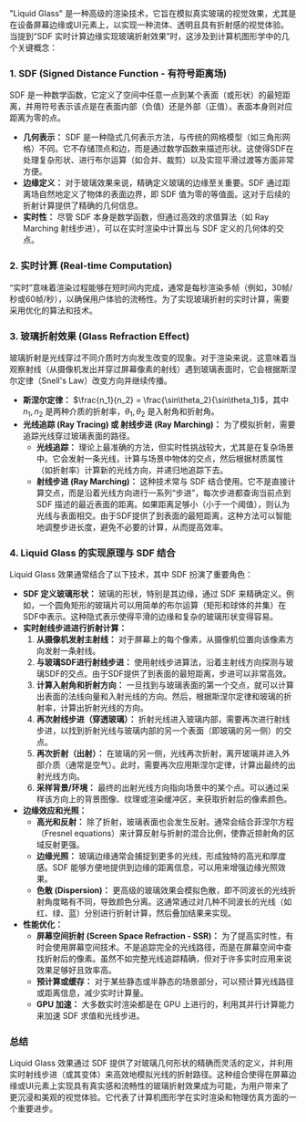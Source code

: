 "Liquid Glass" 是一种高级的渲染技术，它旨在模拟真实玻璃的视觉效果，尤其是在设备屏幕边缘或UI元素上，以实现一种流体、透明且具有折射感的视觉体验。当提到“SDF 实时计算边缘实现玻璃折射效果”时，这涉及到计算机图形学中的几个关键概念：

### 1. SDF (Signed Distance Function - 有符号距离场)

SDF 是一种数学函数，它定义了空间中任意一点到某个表面（或形状）的最短距离，并用符号表示该点是在表面内部（负值）还是外部（正值）。表面本身则对应距离为零的点。

* **几何表示：** SDF 是一种隐式几何表示方法，与传统的网格模型（如三角形网格）不同。它不存储顶点和边，而是通过数学函数来描述形状。这使得SDF在处理复杂形状、进行布尔运算（如合并、裁剪）以及实现平滑过渡等方面非常方便。
* **边缘定义：** 对于玻璃效果来说，精确定义玻璃的边缘至关重要。SDF 通过距离场自然地定义了物体的表面边界，即 SDF 值为零的等值面。这对于后续的折射计算提供了精确的几何信息。
* **实时性：** 尽管 SDF 本身是数学函数，但通过高效的求值算法（如 Ray Marching 射线步进），可以在实时渲染中计算出与 SDF 定义的几何体的交点。

### 2. 实时计算 (Real-time Computation)

“实时”意味着渲染过程能够在短时间内完成，通常是每秒渲染多帧（例如，30帧/秒或60帧/秒），以确保用户体验的流畅性。为了实现玻璃折射的实时计算，需要采用优化的算法和技术。

### 3. 玻璃折射效果 (Glass Refraction Effect)

玻璃折射是光线穿过不同介质时方向发生改变的现象。对于渲染来说，这意味着当观察射线（从摄像机发出并穿过屏幕像素的射线）遇到玻璃表面时，它会根据斯涅尔定律（Snell's Law）改变方向并继续传播。

* **斯涅尔定律：** $\frac{n_1}{n_2} = \frac{\sin\theta_2}{\sin\theta_1}$，其中 $n_1, n_2$ 是两种介质的折射率，$\theta_1, \theta_2$ 是入射角和折射角。
* **光线追踪 (Ray Tracing) 或 射线步进 (Ray Marching)：** 为了模拟折射，需要追踪光线穿过玻璃表面的路径。
    * **光线追踪：** 理论上最准确的方法，但实时性挑战较大，尤其是在复杂场景中。它会发射一条光线，计算与场景中物体的交点，然后根据材质属性（如折射率）计算新的光线方向，并递归地追踪下去。
    * **射线步进 (Ray Marching)：** 这种技术常与 SDF 结合使用。它不是直接计算交点，而是沿着光线方向进行一系列“步进”，每次步进都查询当前点到 SDF 描述的最近表面的距离。如果距离足够小（小于一个阈值），则认为光线与表面相交。由于SDF提供了到表面的最短距离，这种方法可以智能地调整步进长度，避免不必要的计算，从而提高效率。

### 4. Liquid Glass 的实现原理与 SDF 结合

Liquid Glass 效果通常结合了以下技术，其中 SDF 扮演了重要角色：

* **SDF 定义玻璃形状：** 玻璃的形状，特别是其边缘，通过 SDF 来精确定义。例如，一个圆角矩形的玻璃片可以用简单的布尔运算（矩形和球体的并集）在SDF中表示。这种隐式表示使得平滑的边缘和复杂的玻璃形状变得容易。
* **实时射线步进进行折射计算：**
    1.  **从摄像机发射主射线：** 对于屏幕上的每个像素，从摄像机位置向该像素方向发射一条射线。
    2.  **与玻璃SDF进行射线步进：** 使用射线步进算法，沿着主射线方向探测与玻璃SDF的交点。由于SDF提供了到表面的最短距离，步进可以非常高效。
    3.  **计算入射角和折射方向：** 一旦找到与玻璃表面的第一个交点，就可以计算出表面的法线向量和入射光线的方向。然后，根据斯涅尔定律和玻璃的折射率，计算出折射光线的方向。
    4.  **再次射线步进（穿透玻璃）：** 折射光线进入玻璃内部，需要再次进行射线步进，以找到折射光线与玻璃内部的另一个表面（即玻璃的另一侧）的交点。
    5.  **再次折射（出射）：** 在玻璃的另一侧，光线再次折射，离开玻璃并进入外部介质（通常是空气）。此时，需要再次应用斯涅尔定律，计算出最终的出射光线方向。
    6.  **采样背景/环境：** 最终的出射光线方向指向场景中的某个点。可以通过采样该方向上的背景图像、纹理或渲染缓冲区，来获取折射后的像素颜色。
* **边缘效应和光照：**
    * **高光和反射：** 除了折射，玻璃表面也会发生反射。通常会结合菲涅尔方程（Fresnel equations）来计算反射与折射的混合比例，使靠近掠射角的区域反射更强。
    * **边缘光照：** 玻璃边缘通常会捕捉到更多的光线，形成独特的高光和厚度感。SDF 能够方便地提供到边缘的距离信息，可以用来增强边缘光照效果。
    * **色散 (Dispersion)：** 更高级的玻璃效果会模拟色散，即不同波长的光线折射角度略有不同，导致颜色分离。这通常通过对几种不同波长的光线（如红、绿、蓝）分别进行折射计算，然后叠加结果来实现。
* **性能优化：**
    * **屏幕空间折射 (Screen Space Refraction - SSR)：** 为了提高实时性，有时会使用屏幕空间技术。不是追踪完全的光线路径，而是在屏幕空间中查找折射后的像素。虽然不如完整光线追踪精确，但对于许多实时应用来说效果足够好且效率高。
    * **预计算或缓存：** 对于某些静态或半静态的场景部分，可以预计算光线路径或距离信息，减少实时计算量。
    * **GPU 加速：** 大多数实时渲染都是在 GPU 上进行的，利用其并行计算能力来加速 SDF 求值和光线步进。

### 总结

Liquid Glass 效果通过 SDF 提供了对玻璃几何形状的精确而灵活的定义，并利用实时射线步进（或其变体）来高效地模拟光线的折射路径。这种组合使得在屏幕边缘或UI元素上实现具有真实感和流畅性的玻璃折射效果成为可能，为用户带来了更沉浸和美观的视觉体验。它代表了计算机图形学在实时渲染和物理仿真方面的一个重要进步。
